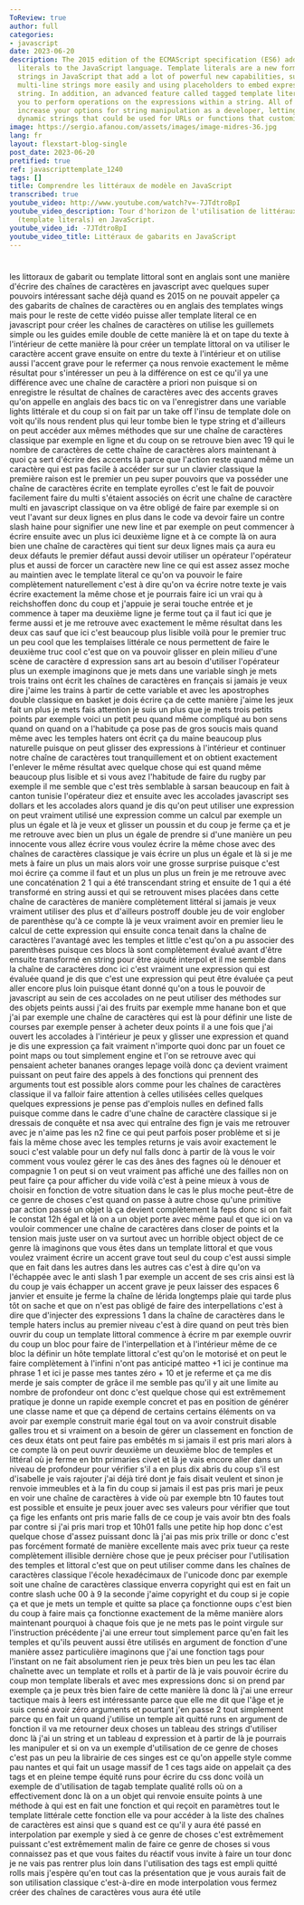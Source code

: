 ```yaml
---
ToReview: true
author: full
categories:
- javascript
date: 2023-06-20
description: The 2015 edition of the ECMAScript specification (ES6) added template
  literals to the JavaScript language. Template literals are a new form of making
  strings in JavaScript that add a lot of powerful new capabilities, such as creating
  multi-line strings more easily and using placeholders to embed expressions in a
  string. In addition, an advanced feature called tagged template literals allows
  you to perform operations on the expressions within a string. All of these capabilities
  increase your options for string manipulation as a developer, letting you generate
  dynamic strings that could be used for URLs or functions that customize HTML elements.
image: https://sergio.afanou.com/assets/images/image-midres-36.jpg
lang: fr
layout: flexstart-blog-single
post_date: 2023-06-20
pretified: true
ref: javascripttemplate_1240
tags: []
title: Comprendre les littéraux de modèle en JavaScript
transcribed: true
youtube_video: http://www.youtube.com/watch?v=-7JTdtroBpI
youtube_video_description: Tour d'horizon de l'utilisation de littéraux de gabarits
  (template literals) en JavaScript.
youtube_video_id: -7JTdtroBpI
youtube_video_title: Littéraux de gabarits en JavaScript
---
```


# 

les littoraux de gabarit ou template
littoral sont en anglais sont une
manière d'écrire des chaînes de
caractères en javascript avec quelques
super pouvoirs intéressant sache déjà
quand es 2015 on ne pouvait appeler ça
des gabarits de chaînes de caractères ou
en anglais des templates wings mais pour
le reste de cette vidéo puisse aller
template literal ce en javascript pour
créer les chaînes de caractères on
utilise les guillemets simple ou les
guides emile double de cette manière là
et on tape du texte à l'intérieur de
cette manière là pour créer un template
littoral
on va utiliser le caractère accent grave
ensuite on entre du texte à l'intérieur
et on utilise aussi l'accent grave pour
le refermer
ça nous renvoie exactement le même
résultat pour s'intéresser un peu à la
différence on est ce qu'il ya une
différence avec une chaîne de caractère
a priori non puisque si on enregistre le
résultat de chaînes de caractères avec
des accents graves qu'on appelle en
anglais des bacs tic
on va l'enregistrer dans une variable
lights littérale et du coup si on fait
par un take off l'insu de template dole
on voit qu'ils nous rendent plus qui
leur tombe bien le type string et
d'ailleurs on peut accéder aux mêmes
méthodes que sur une chaîne de
caractères classique par exemple en
ligne et du coup on se retrouve bien
avec 19 qui le nombre de caractères de
cette chaîne de caractères alors
maintenant à quoi ça sert d'écrire des
accents là parce que l'action reste
quand même un caractère qui est pas
facile à accéder sur sur un clavier
classique
la première raison est le premier un peu
super pouvoirs que va posséder une
chaîne de caractères écrite en template
eyrolles c'est le fait de pouvoir
facilement faire du multi s'étaient
associés on écrit une chaîne de
caractère multi
en javascript classique on va être
obligé de faire
par exemple si on veut l'avant sur deux
lignes en plus dans le code va devoir
faire un contre slash haine pour
signifier une new line et par exemple on
peut commencer à écrire ensuite avec un
plus ici deuxième ligne et à ce compte
là on aura bien une chaîne de caractères
qui tient sur deux lignes mais ça aura
eu deux défauts le premier défaut aussi
devoir utiliser un opérateur l'opérateur
plus et aussi de forcer un caractère new
line ce qui est assez assez moche au
maintien avec le template literal ce
qu'on va pouvoir le faire complètement
naturellement c'est à dire qu'on va
écrire notre texte
je vais écrire exactement la même chose
et je pourrais faire ici un vrai qu à
reichshoffen donc du coup et j'appuie je
serai touche entrée et je commence à
taper ma deuxième ligne je ferme tout ça
il faut ici que je ferme aussi et je me
retrouve avec exactement le même
résultat
dans les deux cas sauf que ici c'est
beaucoup plus lisible
voilà pour le premier truc un peu cool
que les templaises littérale ce nous
permettent de faire le deuxième truc
cool c'est que on va pouvoir glisser en
plein milieu d'une scène de caractère d
expression sans art au besoin d'utiliser
l'opérateur plus un exemple imaginons
que je mets dans une variable singh je
mets trois trains ont écrit les chaînes
de caractères en français si jamais je
veux dire j'aime les trains à partir de
cette variable et avec les apostrophes
double classique en basket je dois
écrire ça de cette manière j'aime les
jeux fait un plus je mets fais attention
je suis un plus que je mets trois petits
points par exemple
voici un petit peu quand même compliqué
au bon sens quand on quand on a
l'habitude ça pose pas de gros soucis
mais quand même avec les temples haters
ont écrit ça du maine beaucoup plus
naturelle puisque on peut glisser des
expressions à l'intérieur et continuer
notre chaîne de caractères tout
tranquillement et on obtient exactement
l'enlever le même résultat avec quelque
chose qui est quand même beaucoup plus
lisible et si vous avez l'habitude de
faire du rugby par exemple il me semble
que c'est très semblable à sarsan
beaucoup en fait à canton tunisie
l'opérateur diez et ensuite avec les
accolades javascript ses dollars et les
accolades
alors quand je dis qu'on peut utiliser
une expression on peut vraiment utilisé
une expression comme un calcul par
exemple un plus un égale et là je veux
et glisser un poussin et du coup je
ferme ça et je me retrouve avec bien un
plus un égale de prendre si d'une
manière un peu innocente
vous allez écrire vous voulez écrire la
même chose avec des chaînes de
caractères classique
je vais écrire un plus un égale et là si
je me mets à faire un plus un mais alors
voir une grosse surprise puisque c'est
moi écrire ça comme il faut et un plus
un plus un frein je me retrouve avec une
concaténation 2 1 qui a été transcendant
string et ensuite de 1 qui a été
transformé en string aussi et qui se
retrouvent mises placées dans cette
chaîne de caractères de manière
complètement littéral si jamais je veux
vraiment utiliser des plus et d'ailleurs
postroff double jeu de voir englober de
parenthèse qu'à ce compte là je veux
vraiment avoir en premier lieu le calcul
de cette expression qui ensuite conca
tenait dans la chaîne de caractères
l'avantagé avec les temples et little
c'est qu'on a pu associer des
parenthèses puisque ces blocs là sont
complètement évalué avant d'être ensuite
transformé en string pour être ajouté
interpol et il me semble dans la chaîne
de caractères donc ici c'est vraiment
une expression qui est évaluée quand je
dis que c'est une expression qui peut
être évaluée ça peut aller encore plus
loin puisque étant donné qu'on a tous le
pouvoir de javascript au sein de ces
accolades
on ne peut utiliser des méthodes sur des
objets peints aussi j'ai des fruits par
exemple mme hanane bon
et que j'ai par exemple une chaîne de
caractères qui est là pour définir une
liste de courses par exemple penser à
acheter deux points il a une fois que
j'ai ouvert les accolades à l'intérieur
je peux y glisser une expression et
quand je dis une expression ça fait
vraiment n'importe quoi donc par un
fouet ce point maps ou tout simplement
engine et l'on se retrouve avec qui
pensaient acheter bananes oranges lepage
voilà donc ça devient vraiment puissant
on peut faire des appels à des fonctions
qui prennent des arguments tout est
possible alors comme pour les chaînes de
caractères classique il va falloir faire
attention à celles utilisées celles
quelques quelques expressions je pense
pas d'emplois nulles en defined falls
puisque comme dans le cadre d'une chaîne
de caractère classique si je dressais de
conquête et nsa avec qui entraîne des
fign
je vais me retrouver avec je n'aime pas
les n2 fine ce qui peut parfois poser
problème
et si je fais la même chose avec les
temples returns
je vais avoir exactement
le souci c'est valable pour un defy nul
falls
donc à partir de là vous le voir comment
vous voulez gérer le cas des ânes des
fagnes où le dénouer et compagnie 1
on peut si on veut vraiment pas affiché
une des failles non on peut faire ça
pour afficher du vide voilà c'est à
peine mieux
à vous de choisir en fonction de votre
situation dans le cas le plus moche
peut-être de ce genre de choses c'est
quand on passe à autre chose qu'une
primitive par action passé un objet là
ça devient complètement la feps donc si
on fait le constat
12h égal et là on a un objet porte avec
même paul
et que ici on va vouloir commencer une
chaîne de caractères dans closer de
points et la tension mais juste user on
va surtout avec un horrible object
object de ce genre là imaginons que vous
êtes dans un template littoral et que
vous voulez vraiment écrire un accent
grave tout seul du coup c'est aussi
simple que en fait dans les autres dans
les autres cas c'est à dire qu'on va
l'échappée avec le anti slash 1
par exemple un accent de ses cris ainsi
est là du coup je vais échapper un
accent grave je peux laisser des espaces
6 janvier et ensuite je ferme la chaîne
de lérida longtemps plaie qui tarde plus
tôt on sache et que on n'est pas obligé
de faire des interpellations c'est à
dire que d'injecter des expressions 1
dans la chaîne de caractères dans le
temple haters inclus au premier niveau
c'est à dire quand on peut très bien
ouvrir du coup un template littoral
commence à écrire
m par exemple ouvrir du coup un bloc
pour faire de l'interpellation et à
l'intérieur même de ce bloc la définir
un hôte template littoral c'est qu'on le
motorisé et on peut le faire
complètement à l'infini n'ont pas
anticipé matteo +1
ici je continue ma phrase 1
et ici je passe mes tantes zéro + 10 et
je referme et ça me dis merde je sais
compter de grâce
il me semble pas qu'il y ait une limite
au nombre de profondeur ont donc c'est
quelque chose qui est extrêmement
pratique je donne un rapide exemple
concret et pas en position de générer
une classe name et que ça dépend de
certains certains éléments on va avoir
par exemple construit marie égal tout on
va avoir construit disable galles trou
et si vraiment on a besoin de gérer un
classement en fonction de ces deux états
ont peut faire pas embêtés m
si jamais il est pris mari alors à ce
compte là on peut ouvrir deuxième un
deuxième bloc de temples et littéral où
je ferme en btn primaries civet et là je
vais encore aller dans un niveau de
profondeur pour vérifier s'il a en plus
dix abris
du coup s'il est d'isabelle je vais
rajouter j'ai déjà tiré dont je fais
disait veulent et sinon je renvoie
immeubles et à la fin du coup si jamais
il est pas pris mari je peux en voir une
chaîne de caractères à vide où par
exemple btn 10 fautes
tout est possible et ensuite je peux
jouer avec ses valeurs pour vérifier que
tout ça fige les enfants ont pris marie
falls de ce coup je vais avoir btn des
foals
par contre si j'ai pris mari trop et
10h01 falls une petite hip hop
donc c'est quelque chose d'assez
puissant donc là j'ai pas mis prix
trille or donc c'est pas forcément
formaté de manière excellente mais avec
prix tueur ça reste complètement
illisible dernière chose que je peux
préciser pour l'utilisation des temples
et littoral c'est que on peut utiliser
comme dans les chaînes de caractères
classique l'école hexadécimaux de
l'unicode donc par exemple soit une
chaîne de caractères classique enverra
copyright qui est en fait un contre
slash uche 00 à 9
la seconde j'aime copyright et du coup
si je copie ça et que je mets un temple
et quitte sa place ça fonctionne oups
c'est bien du coup à faire mais ça
fonctionne exactement de la même manière
alors maintenant pourquoi à chaque fois
que je ne mets pas le point virgule sur
l'instruction précédente j'ai une erreur
tout simplement parce qu'en fait les
temples et qu'ils peuvent aussi être
utilisés en argument de fonction d'une
manière assez particulière
imaginons que j'ai une fonction tags
pour l'instant on ne fait absolument
rien je peux très bien un peu les tac
élan chaînette avec un template et rolls
et à partir de là je vais pouvoir écrire
du coup mon template liberals et avec
mes expressions
donc si on prend par exemple ça je peux
très bien faire de cette manière là donc
là j'ai une erreur tactique mais à leers
est intéressante parce que elle me dit
que l'âge et je suis censé avoir zéro
arguments et pourtant j'en passe 2 tout
simplement parce qu en fait un
quand j'utilise un temple ait quitté
runs en argument de fonction il va me
retourner deux choses un tableau des
strings d'utiliser donc là j'ai un
string et un tableau d expression et à
partir de là je pourrais les manipuler
et si on va un exemple d'utilisation de
ce genre de choses c'est pas un peu la
librairie de ces singes est ce qu'on
appelle style comme pau nantes et qui
fait un usage massif de 1
ces tags aide on appelait ça des tags et
en pleine tempe équité runs pour écrire
du css donc voilà un exemple de
d'utilisation de tagab template qualité
rolls où on a effectivement donc là on a
un objet qui renvoie ensuite points à
une méthode à qui est en fait une
fonction et qui reçoit en paramètres
tout le template littérale cette
fonction elle va pour accéder à la liste
des chaînes de caractères est ainsi que
s quand est ce qu'il y aura été passé en
interpolation par exemple y sied à ce
genre de choses c'est extrêmement
puissant c'est extrêmement malin de
faire ce genre de choses
si vous connaissez pas et que vous
faites du réactif vous invite à faire un
tour
donc je ne vais pas rentrer plus loin
dans l'utilisation des tags est empli
quitté rolls mais j'espère qu'en tout
cas la présentation que je vous aurais
fait de son utilisation classique
c'est-à-dire en mode interpolation vous
fermez créer des chaînes de caractères
vous aura été utile